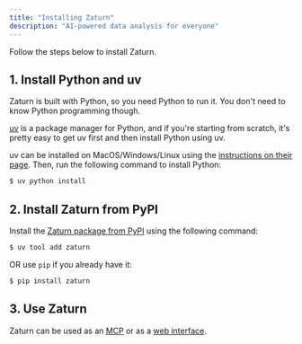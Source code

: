 ```yaml
---
title: "Installing Zaturn"
description: "AI-powered data analysis for everyone"
---
```


Follow the steps below to install Zaturn.

## 1. Install Python and uv

Zaturn is built with Python, so you need Python to run it. You don't need to know Python programming though.

[uv](https://github.com/astral-sh/uv) is a package manager for Python, and if you're starting from scratch, it's pretty easy to get uv first and then install Python using uv.

uv can be installed on MacOS/Windows/Linux using the [instructions on their page](https://docs.astral.sh/uv/getting-started/installation/). Then, run the following command to install Python:

```bash
$ uv python install
```

## 2. Install Zaturn from PyPI

Install the [Zaturn package from PyPI](https://pypi.org/project/zaturn/) using the following command:
```bash
$ uv tool add zaturn
```

OR use `pip` if you already have it:

```bash
$ pip install zaturn
```

## 3. Use Zaturn

Zaturn can be used as an [MCP](/docs/mcp) or as a [web interface](/docs/webui).
